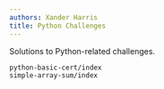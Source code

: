 ```yaml
---
authors: Xander Harris
title: Python Challenges
---
```


Solutions to Python-related challenges.

```{toctree}
python-basic-cert/index
simple-array-sum/index
```
